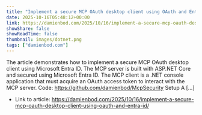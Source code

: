 ```yaml
---
title: "Implement a secure MCP OAuth desktop client using OAuth and Entra ID"
date: 2025-10-16T05:48:12+00:00
link: https://damienbod.com/2025/10/16/implement-a-secure-mcp-oauth-desktop-client-using-oauth-and-entra-id/
showShare: false
showReadTime: false
thumbnail: images/dotnet.png
tags: ["damienbod.com"]
---
```

The article demonstrates how to implement a secure MCP OAuth desktop client using Microsoft Entra ID. The MCP server is built with ASP.NET Core and secured using Microsoft Entra ID. The MCP client is a .NET console application that must acquire an OAuth access token to interact with the MCP server. Code: https://github.com/damienbod/McpSecurity Setup A […]

- Link to article: https://damienbod.com/2025/10/16/implement-a-secure-mcp-oauth-desktop-client-using-oauth-and-entra-id/